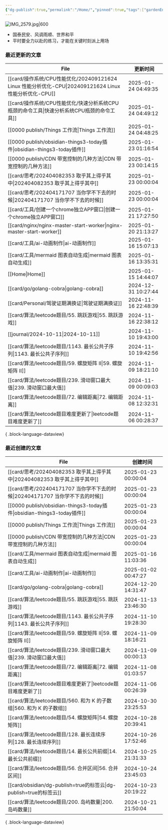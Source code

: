 ```yaml
---
{"dg-publish":true,"permalink":"/Home/","pinned":true,"tags":["gardenEntry"],"dgHomeLink":true,"dgShowBacklinks":"false","noteIcon":"2","created":"2024-01-28T22:46:43+08:00","updated":"2024-09-11T17:07:12+08:00"}
---
```



![IMG_2579.jpg|600](/img/user/attachs/IMG_2579.jpg)

- 国泰民安、风调雨顺、世界和平
- 平时要全力以赴的练习，才能在关键时刻派上用场

### 最近更新的文章

| File                                                                                  | 更新时间                |
| ------------------------------------------------------------------------------------- | ------------------- |
| [[card/操作系统/CPU性能优化/202409121624 Linux 性能分析优化-CPU\|202409121624 Linux 性能分析优化-CPU]] | 2025-01-24 04:49:35 |
| [[card/操作系统/CPU性能优化/快速分析系统CPU瓶颈的命令工具\|快速分析系统CPU瓶颈的命令工具]]                           | 2025-01-24 04:49:12 |
| [[0000 publish/Things 工作流\|Things 工作流]]                                            | 2025-01-24 04:48:25 |
| [[0000 publish/obsidian-things3-today插件\|obsidian-things3-today插件]]                | 2025-01-23 01:16:54 |
| [[0000 publish/CDN 带宽控制的几种方法\|CDN 带宽控制的几种方法]]                                      | 2025-01-23 00:14:15 |
| [[card/思考/202404082353 取乎其上得乎其中\|202404082353 取乎其上得乎其中]]                           | 2025-01-23 00:00:04 |
| [[card/思考/202404171707 当你学不下去的时候\|202404171707 当你学不下去的时候]]                         | 2025-01-23 00:00:04 |
| [[card/工具/创建一个chrome独立APP窗口\|创建一个chrome独立APP窗口]]                                   | 2025-01-21 17:27:50 |
| [[card/nginx/nginx-master-start-worker\|nginx-master-start-worker]]                | 2025-01-20 21:13:27 |
| [[card/工具/ai-动画制作\|ai-动画制作]]                                                       | 2025-01-16 15:07:13 |
| [[card/工具/mermaid 图表自动生成\|mermaid 图表自动生成]]                                         | 2025-01-16 13:35:31 |
| [[Home\|Home]]                                                                     | 2025-01-15 14:44:07 |
| [[card/go/golang-cobra\|golang-cobra]]                                             | 2024-12-31 10:27:44 |
| [[card/Personal/驾驶证期满换证\|驾驶证期满换证]]                                                 | 2024-11-16 22:48:39 |
| [[card/算法/leetcode题目/55. 跳跃游戏\|55. 跳跃游戏]]                                          | 2024-11-16 22:38:12 |
| [[journal/2024-10-11\|2024-10-11]]                                                 | 2024-11-10 19:43:00 |
| [[card/算法/leetcode题目/1143. 最长公共子序列\|1143. 最长公共子序列]]                                | 2024-11-10 19:42:56 |
| [[card/算法/leetcode题目/59. 螺旋矩阵 II\|59. 螺旋矩阵 II]]                                    | 2024-11-09 18:21:10 |
| [[card/算法/leetcode题目/239. 滑动窗口最大值\|239. 滑动窗口最大值]]                                  | 2024-11-09 00:09:03 |
| [[card/算法/leetcode题目/72. 编辑距离\|72. 编辑距离]]                                          | 2024-11-08 12:32:31 |
| [[card/算法/leetcode题目难度更新了\|leetcode题目难度更新了]]                                       | 2024-11-06 00:28:37 |

{ .block-language-dataview}

### 最近创建的文章

| File                                                                   | 创建时间                |
| ---------------------------------------------------------------------- | ------------------- |
| [[card/思考/202404082353 取乎其上得乎其中\|202404082353 取乎其上得乎其中]]            | 2025-01-23 00:00:04 |
| [[card/思考/202404171707 当你学不下去的时候\|202404171707 当你学不下去的时候]]          | 2025-01-23 00:00:04 |
| [[0000 publish/obsidian-things3-today插件\|obsidian-things3-today插件]] | 2025-01-23 00:00:04 |
| [[0000 publish/Things 工作流\|Things 工作流]]                             | 2025-01-23 00:00:04 |
| [[0000 publish/CDN 带宽控制的几种方法\|CDN 带宽控制的几种方法]]                       | 2025-01-23 00:00:04 |
| [[card/工具/mermaid 图表自动生成\|mermaid 图表自动生成]]                          | 2025-01-16 11:03:36 |
| [[card/工具/ai-动画制作\|ai-动画制作]]                                        | 2025-01-02 00:47:27 |
| [[card/go/golang-cobra\|golang-cobra]]                              | 2024-12-20 14:31:47 |
| [[card/算法/leetcode题目/55. 跳跃游戏\|55. 跳跃游戏]]                           | 2024-11-13 23:46:30 |
| [[card/算法/leetcode题目/1143. 最长公共子序列\|1143. 最长公共子序列]]                 | 2024-11-10 19:28:30 |
| [[card/算法/leetcode题目/59. 螺旋矩阵 II\|59. 螺旋矩阵 II]]                     | 2024-11-09 18:16:21 |
| [[card/算法/leetcode题目/239. 滑动窗口最大值\|239. 滑动窗口最大值]]                   | 2024-11-09 00:00:13 |
| [[card/算法/leetcode题目/72. 编辑距离\|72. 编辑距离]]                           | 2024-11-08 01:03:57 |
| [[card/算法/leetcode题目难度更新了\|leetcode题目难度更新了]]                        | 2024-11-06 00:26:39 |
| [[card/算法/leetcode题目/560. 和为 K 的子数组\|560. 和为 K 的子数组]]               | 2024-10-30 23:25:53 |
| [[card/算法/leetcode题目/54. 螺旋矩阵\|54. 螺旋矩阵]]                           | 2024-10-28 20:39:41 |
| [[card/算法/leetcode题目/128. 最长连续序列\|128. 最长连续序列]]                     | 2024-10-26 17:52:46 |
| [[card/算法/leetcode题目/14. 最长公共前缀\|14. 最长公共前缀]]                       | 2024-10-25 21:31:33 |
| [[card/算法/leetcode题目/56. 合并区间\|56. 合并区间]]                           | 2024-10-24 23:45:03 |
| [[card/obsidian/dg-publish=true的标签云\|dg-publish=true的标签云]]          | 2024-10-23 20:19:22 |
| [[card/算法/leetcode题目/200. 岛屿数量\|200. 岛屿数量]]                         | 2024-10-21 21:50:04 |

{ .block-language-dataview}

